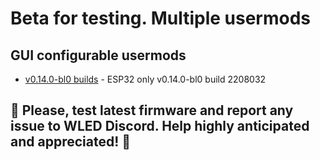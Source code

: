 # Beta for testing. Multiple usermods

## GUI configurable usermods

- [v0.14.0-bl0 builds](https://github.com/srg74/WLED-wemos-shield/tree/master/resources/experimental/Firmware) - ESP32 only v0.14.0-bl0 build 2208032

## 🔴 Please, test latest firmware and report any issue to WLED Discord. Help highly anticipated and appreciated! 🔴
